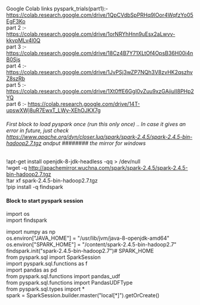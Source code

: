 Google Colab links
pyspark_trials(part1):- https://colab.research.google.com/drive/1QpCVdbSpPRHq9lOor4WqfzYo05EgF3Ko <br/>
part 2 :- https://colab.research.google.com/drive/1orNRYhHnn9uEsx2aLwvv-kkvpMLv4l0Q <br/>
part 3 :- https://colab.research.google.com/drive/18Cz4B7Y71XLtOf4OpsB36H00i4nB0Sjs <br/>
part 4 :- https://colab.research.google.com/drive/1JvPSj3wZP7NQh3V8zvHK2qszhvZ8szRb <br/>
part 5 :- https://colab.research.google.com/drive/1Xt0ffE6GgI0vZuu9xzGAjiulI8PHp2YQ <br/>
part 6 :- https://colab.research.google.com/drive/14T-upswXWj8uR7EwxT_LWy-XEhOJKX7g

###### First block to load pyspark once (run this only once) .. In case it gives an error in future, just check  https://www.apache.org/dyn/closer.lua/spark/spark-2.4.5/spark-2.4.5-bin-hadoop2.7.tgz andput ######## the mirror for windows

!apt-get install openjdk-8-jdk-headless -qq > /dev/null <br/>
!wget -q http://apachemirror.wuchna.com/spark/spark-2.4.5/spark-2.4.5-bin-hadoop2.7.tgz <br/>
!tar xf spark-2.4.5-bin-hadoop2.7.tgz <br/>
!pip install -q findspark <br/>


#### Block to start pyspark session 

import os            <br/>
import findspark <br/>

import numpy as np <br/>
os.environ["JAVA_HOME"]   = "/usr/lib/jvm/java-8-openjdk-amd64" <br/>
os.environ["SPARK_HOME"]  = "/content/spark-2.4.5-bin-hadoop2.7" <br/>
findspark.init("spark-2.4.5-bin-hadoop2.7")# SPARK_HOME <br/>
from pyspark.sql import SparkSession <br/>
import pyspark.sql.functions as f <br/>
import pandas as pd <br/>
from pyspark.sql.functions import pandas_udf <br/>
from pyspark.sql.functions import PandasUDFType <br/>
from pyspark.sql.types import * <br/>
spark                      = SparkSession.builder.master("local[*]").getOrCreate() <br/>
